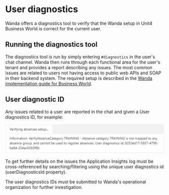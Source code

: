 
# User diagnostics

Wanda offers a diagnostics tool to verify that the Wanda setup in Unit4 Business World is correct for the current user.

## Running the diagnostics tool

The diagnostics tool is run by simply entering `#diagnostics` in the user's chat channel.
Wanda then runs through each functional area for the user's tenant and provides a report describing any issues. The most common issues are related to users not having access to public web APIs and SOAP in their backend system.
The required setup is described in the [Wanda implementation guide for Business World](https://wanda-implementation-guide.u4pp.com/).

## User diagnostic ID
Any issues related to a user are reported in the chat and given a User diagnostics ID, for example:

![](images/diagnostics-id-example.png)

To get further details on the issues the Application Insights log must be cross-referenced by searching/filtering using the unique user diagnostics id (userDiagnosticsId property).

The user diagnostics IDs must be submitted to Wanda's operational organization for further investigation. 


